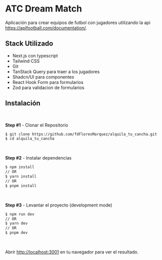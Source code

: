 # ATC Dream Match

Aplicación para crear equipos de futbol con jugadores utilizando la api https://apifootball.com/documentation/.

## Stack Utilizado

- Next.js con typescript
- Tailwind CSS
- Git
- TanStack Query para traer a los jugadores
- Shadcn/UI para componentes
- React Hook Form para formularios
- Zod para validacion de formularios

## Instalación

<br />

**Step #1** - Clonar el Repositorio

```bash
$ git clone https://github.com/fdFloresMarquez/alquila_tu_cancha.git
$ cd alquila_tu_cancha
```

<br />

**Step #2** - Instalar dependencias

```bash
$ npm install
// OR
$ yarn install
// OR
$ pnpm install
```

<br />

**Step #3** - Levantar el proyecto (development mode)

```bash
$ npm run dev
// OR
$ yarn dev
// OR
$ pnpm dev
```

<br />

Abrir [http://localhost:3001](http://localhost:3001) en tu navegador para ver el resultado.
